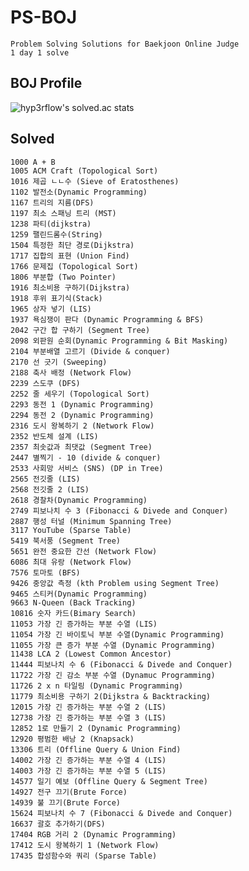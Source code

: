 # PS-BOJ

    Problem Solving Solutions for Baekjoon Online Judge
    1 day 1 solve

## BOJ Profile

![hyp3rflow's solved.ac stats](https://github-readme-solvedac.hyp3rflow.vercel.app/api/?handle=bln01)

## Solved

    1000 A + B
    1005 ACM Craft (Topological Sort)
    1016 제곱 ㄴㄴ수 (Sieve of Eratosthenes)
    1102 발전소(Dynamic Programming)
    1167 트리의 지름(DFS)
    1197 최소 스패닝 트리 (MST)
    1238 파티(dijkstra)
    1259 팰린드롬수(String)
    1504 특정한 최단 경로(Dijkstra)
    1717 집합의 표현 (Union Find)
    1766 문제집 (Topological Sort)
    1806 부분합 (Two Pointer)
    1916 최소비용 구하기(Dijkstra)
    1918 후위 표기식(Stack)
    1965 상자 넣기 (LIS)
    1937 욕심쟁이 판다 (Dynamic Programming & BFS)
    2042 구간 합 구하기 (Segment Tree)
    2098 외판원 순회(Dynamic Programming & Bit Masking)
    2104 부분배열 고르기 (Divide & conquer)
    2170 선 긋기 (Sweeping)
    2188 축사 배정 (Network Flow)
    2239 스도쿠 (DFS)
    2252 줄 세우기 (Topological Sort)
    2293 동전 1 (Dynamic Programming)
    2294 동전 2 (Dynamic Programming)
    2316 도시 왕복하기 2 (Network Flow)
    2352 반도체 설계 (LIS)
    2357 최솟값과 최댓값 (Segment Tree)
    2447 별찍기 - 10 (divide & conquer)
    2533 사회망 서비스 (SNS) (DP in Tree)
    2565 전깃줄 (LIS)
    2568 전깃줄 2 (LIS)
    2618 경찰차(Dynamic Programming)
    2749 피보나치 수 3 (Fibonacci & Divede and Conquer)
    2887 행성 터널 (Minimum Spanning Tree)
    3117 YouTube (Sparse Table)
    5419 북서풍 (Segment Tree)
    5651 완전 중요한 간선 (Network Flow)
    6086 최대 유랑 (Network Flow)
    7576 토마토 (BFS)
    9426 중앙값 측정 (kth Problem using Segment Tree)
    9465 스티커(Dynamic Programming)
    9663 N-Queen (Back Tracking)
    10816 숫자 카드(Bimary Search)
    11053 가장 긴 증가하는 부분 수열 (LIS)
    11054 가장 긴 바이토닉 부분 수열(Dynamic Programming)
    11055 가장 큰 증가 부분 수열 (Dynamic Programming)
    11438 LCA 2 (Lowest Common Ancestor)
    11444 피보나치 수 6 (Fibonacci & Divede and Conquer)
    11722 가장 긴 감소 부분 수열 (Dynamuc Programming)
    11726 2 x n 타일링 (Dynamic Programming)
    11779 최소비용 구하기 2(Dijkstra & Backtracking)
    12015 가장 긴 증가하는 부분 수열 2 (LIS)
    12738 가장 긴 증가하는 부분 수열 3 (LIS)
    12852 1로 만들기 2 (Dynamic Programming)
    12920 평범한 배낭 2 (Knapsack)
    13306 트리 (Offline Query & Union Find)
    14002 가장 긴 증가하는 부분 수열 4 (LIS)
    14003 가장 긴 증가하는 부분 수열 5 (LIS)
    14577 일기 예보 (Offline Query & Segment Tree)
    14927 전구 끄기(Brute Force)
    14939 불 끄기(Brute Force)
    15624 피보나치 수 7 (Fibonacci & Divede and Conquer)
    16637 괄호 추가하기(DFS)
    17404 RGB 거리 2 (Dynamic Programming)
    17412 도시 왕복하기 1 (Network Flow)
    17435 합성함수와 쿼리 (Sparse Table)
